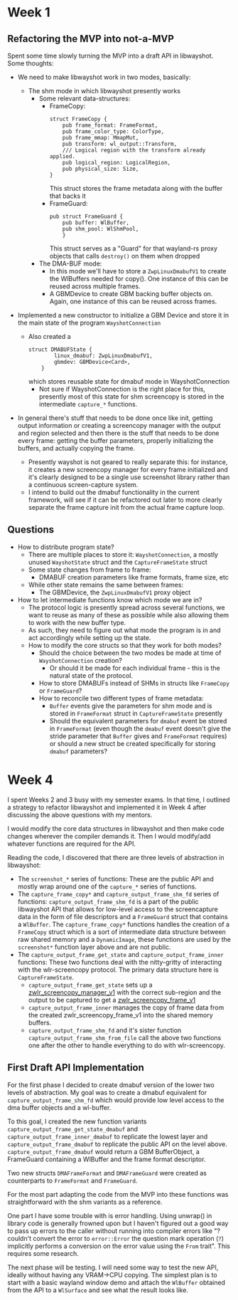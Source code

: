 # Week 1
## Refactoring the MVP into not-a-MVP
Spent some time slowly turning the MVP into a draft API in libwayshot.
Some thoughts:
- We need to make libwayshot work in two modes, basically:
	- The shm mode in which libwayshot presently works
		- Some relevant data-structures:
			- FrameCopy:
				```
				struct FrameCopy {
					pub frame_format: FrameFormat,
				    pub frame_color_type: ColorType,
				    pub frame_mmap: MmapMut,
				    pub transform: wl_output::Transform,
				    /// Logical region with the transform already applied.
				    pub logical_region: LogicalRegion,
				    pub physical_size: Size,
				}
				```
				This struct stores the frame metadata along with the buffer that backs it
			- FrameGuard:
				```
				pub struct FrameGuard {
					pub buffer: WlBuffer,
					pub shm_pool: WlShmPool,
					}
				```
				This struct serves as a "Guard" for that wayland-rs proxy objects that calls `destroy()` on them when dropped
		- The DMA-BUF mode:
			- In this mode we'll have to store a `ZwpLinuxDmabufV1` to create the WlBuffers needed for copy(). One instance of this can be reused across multiple frames.
			- A GBMDevice to create GBM backing buffer objects on. Again, one instance of this can be reused across frames.
	
- Implemented a new constructor to initialize a GBM Device and store it in the main state of the program `WayshotConnection`
	- Also created a 
		```
		struct DMABUFState {
				linux_dmabuf: ZwpLinuxDmabufV1,
				gbmdev: GBMDevice<Card>,
			}
		```
		which stores reusable state for dmabuf mode in WayshotConnection
		-  Not sure if WayshotConnection is the right place for this, presently most of this state for shm screencopy is stored in the intermediate `capture_*` functions.

- In general there's stuff that needs to be done once like init, getting output information or creating a screencopy manager with the output and region selected and then there is the stuff that needs to be done every frame: getting the buffer parameters, properly initializing the buffers, and actually copying the frame.
	- Presently wayshot is not geared to really separate this: for instance, it creates a new screencopy manager for every frame initialized  and it's clearly designed to be a single use screenshot library rather than a continuous screen-capture system. 
	- I intend to build out the dmabuf functionality in the current framework, will see if it can be refactored out later to more clearly separate the frame capture init from the actual frame capture loop.
## Questions
- How to distribute program state?
	- There are multiple places to store it: `WayshotConnection`, a mostly unused `WayshotState` struct and the `CaptureFrameState` struct
	- Some state changes from frame to frame:
		- DMABUF creation parameters like frame formats, frame size, etc
	- While other state remains the same between frames:
		- The GBMDevice, the `ZwpLinuxDmabufV1` proxy object
- How to let intermediate functions know which mode we are in?
	- The protocol logic is presently spread across several functions, we want to reuse as many of these as possible while also allowing them to work with the new buffer type. 
	- As such, they need to figure out what mode the program is in and act accordingly while setting up the state.
  - How to modify the core structs so that they work for both modes?
	  - Should the choice between the two modes be made at time of `WayshotConnection` creation?
		  - Or should it be made for each individual frame - this is the natural state of the protocol.
	  - How to store DMABUFs instead of SHMs in structs like `FrameCopy` or `FrameGuard`?
	  - How to reconcile two different types of frame metadata: 
		  - `Buffer` events give the parameters for shm mode and is stored in `FrameFormat` struct in `CaptureFrameState` presently
		  - Should the equivalent parameters for `dmabuf` event be stored in `FrameFormat` (even though the `dmabuf` event doesn't give the stride parameter that `Buffer` gives and `FrameFormat` requires) or should a new struct be created specifically for storing `dmabuf` parameters?
# Week 4
I spent Weeks 2 and 3 busy with my semester exams. In that time, I outlined a strategy to refactor libwayshot and implemented it in Week 4 after discussing the above questions with my mentors.

I would modify the core data structures in libwayshot and then make code changes wherever the compiler demands it.  Then I would modify/add whatever functions are required for the API.

Reading the code, I discovered that there are three levels of abstraction in libwayshot:
- The `screenshot_*` series of functions: These are the public API and mostly wrap around one of the `capture_*` series of functions.
- The `capture_frame_copy*` and `capture_output_frame_shm_fd` series of functions: `capture_output_frame_shm_fd` is a part of the public libwayshot API  that allows for low-level access to the screencapture data in the form of file descriptors and a `FrameGuard` struct that contains a `WlBuffer`. The `capture_frame_copy*` functions handles the creation of a `FrameCopy` struct which is a sort of intermediate data structure between raw shared memory and a `DynamicImage`, these functions are used by the `screenshot*` function layer above and are not public.
- The `capture_output_frame_get_state` and `capture_output_frame_inner` functions: These two functions deal with the nitty-gritty of interacting with the wlr-screencopy protocol. The primary data structure here is `CaptureFrameState`.
	- `capture_output_frame_get_state` sets up a [zwlr_screencopy_manager_v1](https://wayland.app/protocols/wlr-screencopy-unstable-v1#zwlr_screencopy_manager_v1 "zwlr_screencopy_manager_v1 interface") with the correct sub-region and the output to be captured to get a  [zwlr_screencopy_frame_v1](https://wayland.app/protocols/wlr-screencopy-unstable-v1#zwlr_screencopy_frame_v1 "zwlr_screencopy_frame_v1 interface") 
	- `capture_output_frame_inner` manages the copy of frame data from the created zwlr_screencopy_frame_v1 into the shared memory buffers.
	- `capture_output_frame_shm_fd` and it's sister function `capture_output_frame_shm_from_file` call the above two functions one after the other to handle everything to do with wlr-screencopy.
## First Draft API Implementation
For the first phase I decided to create dmabuf version of the lower two levels of abstraction. My goal was to create a dmabuf equivalent for `capture_output_frame_shm_fd` which would provide low level access to the dma buffer objects and a wl-buffer. 

To this goal, I created the new function variants `capture_output_frame_get_state_dmabuf` and `capture_output_frame_inner_dmabuf` to replicate the lowest layer and `capture_output_frame_dmabuf` to replicate the public API on the level above. `capture_output_frame_dmabuf` would return a GBM BufferObject, a FrameGuard containing a WlBuffer and the frame format descriptor.

Two new structs `DMAFrameFormat` and `DMAFrameGuard` were created as counterparts to `FrameFormat` and `FrameGuard`. 

For the most part adapting the code from the MVP into these functions was straightforward with the shm variants as a reference.

One part I have some trouble with is error handling. Using unwrap() in library code is generally frowned upon but I haven't figured out a good way to pass up errors to the caller without running into compiler errors like "? couldn't convert the error to `error::Error`
the question mark operation (`?`) implicitly performs a conversion on the error value using the `From` trait". This requires some research.

The next phase will be testing. I will need some way to test the new API, ideally without having any VRAM->CPU copying. The simplest plan is to start with a basic wayland window demo and attach the `WlBuffer` obtained from the API to a `WlSurface` and see what the result looks like. 

